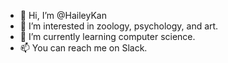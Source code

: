 - 👋 Hi, I’m @HaileyKan
- 👀 I’m interested in zoology, psychology, and art.
- 🌱 I’m currently learning computer science.
- 📫 You can reach me on Slack.
